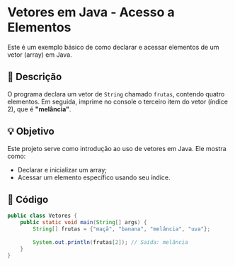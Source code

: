 # Vetores em Java - Acesso a Elementos

Este é um exemplo básico de como declarar e acessar elementos de um vetor (array) em Java.

## 🧾 Descrição

O programa declara um vetor de `String` chamado `frutas`, contendo quatro elementos. Em seguida, imprime no console o terceiro item do vetor (índice 2), que é **"melância"**.

## 💡 Objetivo

Este projeto serve como introdução ao uso de vetores em Java. Ele mostra como:

- Declarar e inicializar um array;
- Acessar um elemento específico usando seu índice.

## 📌 Código

```java
public class Vetores {
    public static void main(String[] args) {
        String[] frutas = {"maçã", "banana", "melância", "uva"};
        
        System.out.println(frutas[2]); // Saída: melância
    }
}
